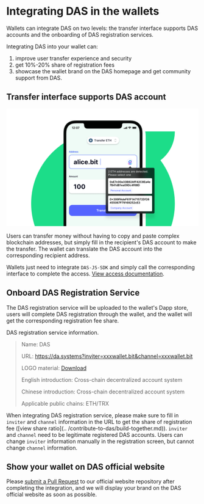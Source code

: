 # Integrating DAS in the wallets

Wallets can integrate DAS on two levels: the transfer interface supports DAS accounts and the onboarding of DAS registration services.

Integrating DAS into your wallet can:

1. improve user transfer experience and security
2. get 10%-20% share of registration fees
3. showcase the wallet brand on the DAS homepage and get community support from DAS.



## Transfer interface supports DAS account

<img src="image-20210718113458550.png" alt="DAS in Wallet" style="zoom:50%;" />



Users can transfer money without having to copy and paste complex blockchain addresses, but simply fill in the recipient's DAS account to make the transfer. The wallet can translate the DAS account into the corresponding recipient address.

Wallets just need to integrate `DAS-JS-SDK` and simply call the corresponding interface to complete the access. [View access documentation](https://github.com/DeAccountSystems/das-js-sdk).



## Onboard DAS Registration Service

The DAS registration service will be uploaded to the wallet's Dapp store, users will complete DAS registration through the wallet, and the wallet will get the corresponding registration fee share.

DAS registration service information.

> Name: DAS
>
> URL: https://da.systems?inviter=xxxwallet.bit&channel=xxxwallet.bit
>
> LOGO material: [Download](https://projects.invisionapp.com/boards/QS42CVJRP25/#/6828463/200529574)
>
> English introduction: Cross-chain decentralized account system
>
> Chinese introduction: Cross-chain decentralized account system
>
> Applicable public chains: ETH/TRX

When integrating DAS registration service, please make sure to fill in `inviter` and `channel` information in the URL to get the share of registration fee ([view share ratio](.. /contribute-to-das/build-together.md)). `inviter` and `channel` need to be legitimate registered DAS accounts. Users can change `inviter` information manually in the registration screen, but cannot change `channel` information.



## Show your wallet on DAS official website

Please [submit a Pull Request](https://github.com/DeAccountSystems/da.systems) to our official website repository after completing the integration, and we will display your brand on the DAS official website as soon as possible.
